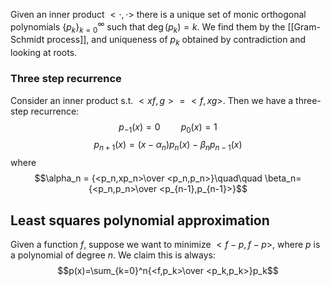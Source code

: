 Given an inner product $<\cdot,\cdot>$ there is a unique set of monic orthogonal polynomials $\{p_k\}_{k=0}^\infty$ such that $\deg(p_k)=k$. 
We find them by the [[Gram-Schmidt process]], and uniqueness of $p_k$ obtained by contradiction and looking at roots.

### Three step recurrence
Consider an inner product s.t. $<xf,g>=<f,xg>$. Then we have a three-step recurrence:
$$p_{-1}(x)=0\quad\quad p_0(x)=1$$
$$p_{n+1}(x)=(x-\alpha_n)p_n(x)-\beta_np_{n-1}(x)$$
where
$$\alpha_n = {<p_n,xp_n>\over <p_n,p_n>}\quad\quad \beta_n={<p_n,p_n>\over <p_{n-1},p_{n-1}>}$$

## Least squares polynomial approximation
Given a function $f$, suppose we want to minimize $<f-p,f-p>$, where $p$ is a polynomial of degree $n$. We claim this is always:
$$p(x)=\sum_{k=0}^n{<f,p_k>\over <p_k,p_k>}p_k$$